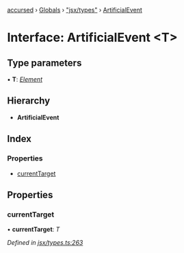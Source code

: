 [accursed](../README.md) › [Globals](../globals.md) › ["jsx/types"](../modules/_jsx_types_.md) › [ArtificialEvent](_jsx_types_.artificialevent.md)

# Interface: ArtificialEvent <**T**>

## Type parameters

▪ **T**: *[Element](_jsx_types_.__global.jsx.element.md)*

## Hierarchy

* **ArtificialEvent**

## Index

### Properties

* [currentTarget](_jsx_types_.artificialevent.md#currenttarget)

## Properties

###  currentTarget

• **currentTarget**: *T*

*Defined in [jsx/types.ts:263](https://github.com/cancerberoSgx/accursed/blob/5b2518e/src/jsx/types.ts#L263)*
